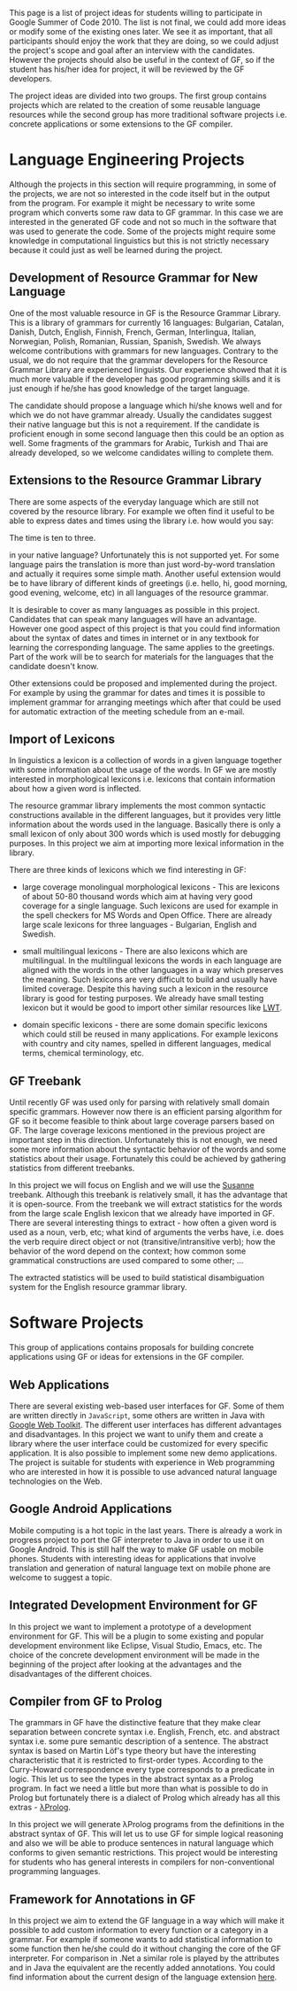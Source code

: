 This page is a list of project ideas for students willing to participate in Google Summer of Code 2010. The list is not final, we could add more ideas or modify some of the existing ones later. We see it as important, that all participants should enjoy the work that they are doing, so we could adjust the project's scope and goal after an interview with the candidates. However the projects should also be useful in the context of GF, so if the student has his/her idea for project, it will be reviewed by the GF developers.

The project ideas are divided into two groups. The first group contains projects which are related to the creation of some reusable language resources while the second group has more traditional software projects i.e. concrete applications or some extensions to the GF compiler.

# Language Engineering Projects #

Although the projects in this section will require programming, in some of the projects, we are not so interested in the code itself but in the output from the program. For example it might be necessary to write some program which converts some raw data to GF grammar. In this case we are interested in the generated GF code and not so much in the software that was used to generate the code. Some of the projects might require some knowledge in computational linguistics but this is not strictly necessary because it could just as well be learned during the project.

## Development of Resource Grammar for New Language ##

One of the most valuable resource in GF is the Resource Grammar Library. This is a library of grammars for currently 16 languages: Bulgarian, Catalan, Danish, Dutch, English, Finnish,
French, German, Interlingua, Italian, Norwegian, Polish, Romanian, Russian, Spanish, Swedish. We always welcome contributions with grammars for new languages. Contrary to the usual, we do not require that the grammar developers for the Resource Grammar Library are experienced linguists. Our experience showed that it is much more valuable if the developer has good programming skills and it is just enough if he/she has good knowledge of the target language.

The candidate should propose a language which hi/she knows well and for which we do not have grammar already. Usually the candidates suggest their native language but this is not a requirement. If the candidate is proficient enough in some second language then this could be an option as well. Some fragments of the grammars for Arabic, Turkish and Thai are already developed, so we welcome candidates willing to complete them.

## Extensions to the Resource Grammar Library ##

There are some aspects of the everyday language which are still not covered by the resource library. For example we often find it useful to be able to express dates and times using the library i.e. how would you say:

The time is ten to three.

in your native language? Unfortunately this is not supported yet. For some language pairs the translation is more than just word-by-word translation and actually it requires some simple math. Another useful extension would be to have library of different kinds of greetings (i.e. hello, hi, good morning, good evening, welcome, etc) in all languages of the resource grammar.

It is desirable to cover as many languages as possible in this project. Candidates that can speak many languages will have an advantage. However one good aspect of this project is that you could find information about the syntax of dates and times in internet or in any textbook for learning the corresponding language. The same applies to the greetings. Part of the work will be to search for materials for the languages that the candidate doesn't know.

Other extensions could be proposed and implemented during the project. For example by using the grammar for dates and times it is possible to implement grammar for arranging meetings which after that could be used for automatic extraction of the meeting schedule from an e-mail.

## Import of Lexicons ##

In linguistics a lexicon is a collection of words in a given language together with some information about the usage of the words. In GF we are mostly interested in morphological lexicons i.e. lexicons that contain information about how a given word is inflected.

The resource grammar library implements the most common syntactic constructions available in the different languages, but it provides very little information about the words used in the language. Basically there is only a small lexicon of only about 300 words which is used mostly for debugging purposes. In this project we aim at importing more lexical information in the library.

There are three kinds of lexicons which we find interesting in GF:
  * large coverage monolingual morphological lexicons - This are lexicons of about 50-80 thousand words which aim at having very good coverage for a single language. Such lexicons are used for example in the spell checkers for MS Words and Open Office. There are already large scale lexicons for three languages - Bulgarian, English and Swedish.

  * small multilingual lexicons - There are also lexicons which are multilingual. In the multilingual lexicons the words in each language are aligned with the words in the other languages in a way which preserves the meaning. Such lexicons are very difficult to build and usually have limited coverage. Despite this having such a lexicon in the resource library is good for testing purposes. We already have small testing lexicon but it would be good to import other similar resources like [LWT](http://wold.livingsources.org/).

  * domain specific lexicons - there are some domain specific lexicons which could still be reused in many applications. For example lexicons with country and city names, spelled in different languages, medical terms, chemical terminology, etc.


## GF Treebank ##

Until recently GF was used only for parsing with relatively small domain specific grammars. However now there is an efficient parsing algorithm for GF so it become feasible to think about large coverage parsers based on GF. The large coverage lexicons mentioned in the previous project are important step in this direction. Unfortunately this is not enough, we need some more information about the syntactic behavior of the words and some statistics about their usage. Fortunately this could be achieved by gathering statistics from different treebanks.

In this project we will focus on English and we will use the [Susanne](http://www.grsampson.net/RSue.html) treebank. Although this treebank is relatively small, it has the advantage that it is open-source. From the treebank we will extract statistics for the words from the large scale English lexicon that we already have imported in GF. There are several interesting things to extract - how often a given word is used as a noun, verb, etc; what kind of arguments the verbs have, i.e. does the verb require direct object or not (transitive/intransitive verb); how the behavior of the word depend on the context; how common some grammatical constructions are used compared to some other; ...

The extracted statistics will be used to build statistical disambiguation system for the English resource grammar library.

# Software Projects #

This group of applications contains proposals for building concrete applications using GF or ideas for extensions in the GF compiler.

## Web Applications ##

There are several existing web-based user interfaces for GF. Some of them are written directly in `JavaScript`, some others are written in Java with [Google Web Toolkit](http://code.google.com/intl/bg-BG/webtoolkit/). The different user interfaces has different advantages and disadvantages. In this project we want to unify them and create a library where the user interface could be customized for every specific application. It is also possible to implement some new demo applications. The project is suitable for students with experience in Web programming who are interested in how it is possible to use advanced natural language technologies on the Web.

## Google Android Applications ##

Mobile computing is a hot topic in the last years. There is already a work in progress project to port the GF interpreter to Java in order to use it on Google Android. This is still half the way to make GF usable on mobile phones. Students with interesting ideas for applications that involve translation and generation of natural language text on mobile phone are welcome to suggest a topic.

## Integrated Development Environment for GF ##

In this project we want to implement a prototype of a development environment for GF. This will be a plugin to some existing and popular development environment like Eclipse, Visual Studio, Emacs, etc. The choice of the concrete development environment will be made in the beginning of the project after looking at the advantages and the disadvantages of the different choices.


## Compiler from GF to Prolog ##

The grammars in GF have the distinctive feature that they make clear separation between concrete syntax i.e. English, French, etc. and abstract syntax i.e. some pure semantic description of a sentence. The abstract syntax is based on Martin Löf's type theory but have the interesting characteristic that it is restricted to first-order types. According to the Curry-Howard correspondence every type corresponds to a predicate in logic. This let us to see the types in the abstract syntax as a Prolog program. In fact we need a little but more than what is possible to do in Prolog but fortunately there is a dialect of Prolog which already has all this extras - [λProlog](http://www.lix.polytechnique.fr/~dale/lProlog/).

In this project we will generate λProlog programs from the definitions in the abstract syntax of GF. This will let us to use GF for simple logical reasoning and also we will be able to produce sentences in natural language which conforms to given semantic restrictions. This project would be interesting for students who has general interests in compilers for non-conventional programming languages.


## Framework for Annotations in GF ##

In this project we aim to extend the GF language in a way which will make it possible
to add custom information to every function or a category in a grammar. For example if someone wants to add statistical information to some function then he/she could do it without changing the core of the GF interpreter. For comparison in .Net a similar role is played by the attributes and in Java the equivalent are the recently added annotations. You could find information about the current design of the language extension [here](GFConfigurationFiles.md).